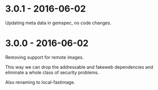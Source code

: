 # 3.0.1 - 2016-06-02

Updating meta data in gemspec, no code changes.

# 3.0.0 - 2016-06-02

Removing support for remote images.

This way we can drop the addressable and fakeweb dependencies and eliminate a
whole class of security problems.

Also renaming to local-fastimage.
